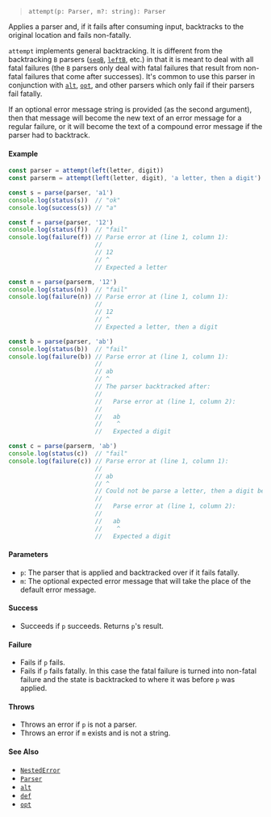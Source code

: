 <!--
 Copyright (c) 2020 Thomas J. Otterson
 
 This software is released under the MIT License.
 https://opensource.org/licenses/MIT
-->

> `attempt(p: Parser, m?: string): Parser`

Applies a parser and, if it fails after consuming input, backtracks to the original location and fails non-fatally.

`attempt` implements general backtracking. It is different from the backtracking `B` parsers ([`seqB`](seqb.md), [`leftB`](leftb.md), etc.) in that it is meant to deal with all fatal failures (the `B` parsers only deal with fatal failures that result from non-fatal failures that come after successes). It's common to use this parser in conjunction with [`alt`](alt.md), [`opt`](opt.md), and other parsers which only fail if their parsers fail fatally.

If an optional error message string is provided (as the second argument), then that message will become the new text of an error message for a regular failure, or it will become the text of a compound error message if the parser had to backtrack.

#### Example

```javascript
const parser = attempt(left(letter, digit))
const parserm = attempt(left(letter, digit), 'a letter, then a digit')

const s = parse(parser, 'a1')
console.log(status(s))  // "ok"
console.log(success(s)) // "a"

const f = parse(parser, '12')
console.log(status(f))  // "fail"
console.log(failure(f)) // Parse error at (line 1, column 1):
                        //
                        // 12
                        // ^
                        // Expected a letter

const n = parse(parserm, '12')
console.log(status(n))  // "fail"
console.log(failure(n)) // Parse error at (line 1, column 1):
                        //
                        // 12
                        // ^
                        // Expected a letter, then a digit

const b = parse(parser, 'ab')
console.log(status(b))  // "fail"
console.log(failure(b)) // Parse error at (line 1, column 1):
                        //
                        // ab
                        // ^
                        // The parser backtracked after:
                        //
                        //   Parse error at (line 1, column 2):
                        //
                        //   ab
                        //    ^
                        //   Expected a digit

const c = parse(parserm, 'ab')
console.log(status(c))  // "fail"
console.log(failure(c)) // Parse error at (line 1, column 1):
                        //
                        // ab
                        // ^
                        // Could not be parse a letter, then a digit because:
                        //
                        //   Parse error at (line 1, column 2):
                        //
                        //   ab
                        //    ^
                        //   Expected a digit
```

#### Parameters

* `p`: The parser that is applied and backtracked over if it fails fatally.
* `m`: The optional expected error message that will take the place of the default error message.

#### Success

* Succeeds if `p` succeeds. Returns `p`'s result.

#### Failure

* Fails if `p` fails.
* Fails if `p` fails fatally. In this case the fatal failure is turned into non-fatal failure and the state is backtracked to where it was before `p` was applied.

#### Throws

* Throws an error if `p` is not a parser.
* Throws an error if `m` exists and is not a string.

#### See Also

* [`NestedError`](../types/nestederror.md)
* [`Parser`](../types/parser.md)
* [`alt`](alt.md)
* [`def`](def.md)
* [`opt`](opt.md)